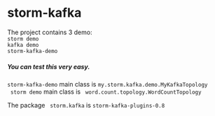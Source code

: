 # storm-kafka
The project contains 3 demo: <br/>
`storm demo` <br/>
`kafka demo` <br/>
`storm-kafka-demo` <br/>

##### You can test this very easy.

` storm-kafka-demo ` main class is `my.storm.kafka.demo.MyKafkaTopology ` <br/>
` storm demo` main class is ` word.count.topology.WordCountTopology`

The package ` storm.kafka` is `storm-kafka-plugins-0.8`
